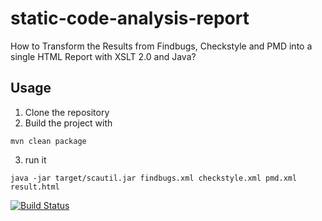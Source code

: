 # static-code-analysis-report
How to Transform the Results from Findbugs, Checkstyle and PMD into a single HTML Report with XSLT 2.0 and Java?

## Usage
1. Clone the repository
2. Build the project with

  ```shell
  mvn clean package
  ```
3. run it 

  ```shell
  java -jar target/scautil.jar findbugs.xml checkstyle.xml pmd.xml result.html
  ```

[![Build Status](https://travis-ci.org/maddingo/static-code-analysis-report.svg?branch=master)](https://travis-ci.org/maddingo/static-code-analysis-report)
